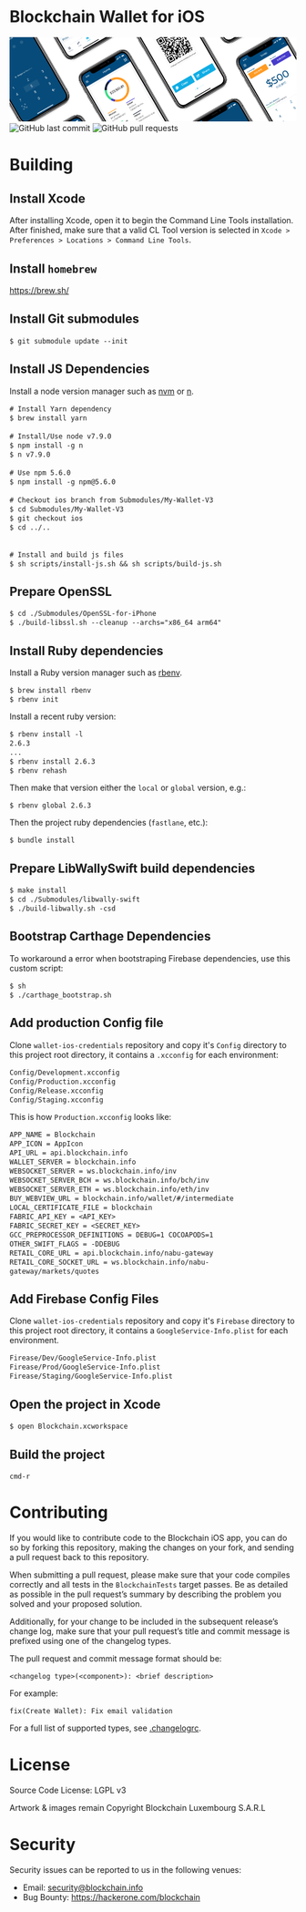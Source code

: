 # Blockchain Wallet for iOS

![Banner](Documentation/Other/github_banner.png)
![GitHub last commit](https://img.shields.io/github/last-commit/blockchain/My-Wallet-V3-iOS.svg)
![GitHub pull requests](https://img.shields.io/github/issues-pr/blockchain/My-Wallet-V3-iOS.svg)

# Building

## Install Xcode

After installing Xcode, open it to begin the Command Line Tools installation. After finished, make sure that a valid CL Tool version is selected in `Xcode > Preferences > Locations > Command Line Tools`.


## Install `homebrew`

https://brew.sh/

## Install Git submodules

    $ git submodule update --init

## Install JS Dependencies

Install a node version manager such as [nvm](https://github.com/creationix/nvm) or [n](https://github.com/tj/n).

    # Install Yarn dependency
    $ brew install yarn

    # Install/Use node v7.9.0
    $ npm install -g n
    $ n v7.9.0

    # Use npm 5.6.0
    $ npm install -g npm@5.6.0

    # Checkout ios branch from Submodules/My-Wallet-V3
    $ cd Submodules/My-Wallet-V3
    $ git checkout ios
    $ cd ../..


    # Install and build js files
    $ sh scripts/install-js.sh && sh scripts/build-js.sh

## Prepare OpenSSL

    $ cd ./Submodules/OpenSSL-for-iPhone
    $ ./build-libssl.sh --cleanup --archs="x86_64 arm64"

## Install Ruby dependencies

Install a Ruby version manager such as [rbenv](https://github.com/rbenv/rbenv).

    $ brew install rbenv
    $ rbenv init

Install a recent ruby version:

    $ rbenv install -l
    2.6.3
    ...
    $ rbenv install 2.6.3
    $ rbenv rehash

Then make that version either the `local` or `global` version, e.g.:

    $ rbenv global 2.6.3 

Then the project ruby dependencies (`fastlane`, etc.):

    $ bundle install

## Prepare LibWallySwift build dependencies

    $ make install
    $ cd ./Submodules/libwally-swift
    $ ./build-libwally.sh -csd

## Bootstrap Carthage Dependencies

To workaround a error when bootstraping Firebase dependencies, use this custom script:

    $ sh
    $ ./carthage_bootstrap.sh

## Add production Config file

Clone `wallet-ios-credentials` repository and copy it's `Config` directory to this project root directory, it contains a `.xcconfig` for each environment:
```
Config/Development.xcconfig
Config/Production.xcconfig
Config/Release.xcconfig
Config/Staging.xcconfig
```

This is how `Production.xcconfig` looks like:
```
APP_NAME = Blockchain
APP_ICON = AppIcon
API_URL = api.blockchain.info
WALLET_SERVER = blockchain.info
WEBSOCKET_SERVER = ws.blockchain.info/inv
WEBSOCKET_SERVER_BCH = ws.blockchain.info/bch/inv
WEBSOCKET_SERVER_ETH = ws.blockchain.info/eth/inv
BUY_WEBVIEW_URL = blockchain.info/wallet/#/intermediate
LOCAL_CERTIFICATE_FILE = blockchain
FABRIC_API_KEY = <API_KEY>
FABRIC_SECRET_KEY = <SECRET_KEY>
GCC_PREPROCESSOR_DEFINITIONS = DEBUG=1 COCOAPODS=1
OTHER_SWIFT_FLAGS = -DDEBUG
RETAIL_CORE_URL = api.blockchain.info/nabu-gateway
RETAIL_CORE_SOCKET_URL = ws.blockchain.info/nabu-gateway/markets/quotes
```
## Add Firebase Config Files

Clone `wallet-ios-credentials` repository and copy it's `Firebase` directory to this project root directory, it contains a `GoogleService-Info.plist` for each environment.
```
Firease/Dev/GoogleService-Info.plist
Firease/Prod/GoogleService-Info.plist
Firease/Staging/GoogleService-Info.plist
```

## Open the project in Xcode

    $ open Blockchain.xcworkspace

## Build the project

    cmd-r

# Contributing

If you would like to contribute code to the Blockchain iOS app, you can do so by forking this repository, making the changes on your fork, and sending a pull request back to this repository.

When submitting a pull request, please make sure that your code compiles correctly and all tests in the `BlockchainTests` target passes. Be as detailed as possible in the pull request’s summary by describing the problem you solved and your proposed solution.

Additionally, for your change to be included in the subsequent release’s change log, make sure that your pull request’s title and commit message is prefixed using one of the changelog types.

The pull request and commit message format should be:

```
<changelog type>(<component>): <brief description>
```

For example:

```
fix(Create Wallet): Fix email validation
```

For a full list of supported types, see [.changelogrc](https://github.com/blockchain/My-Wallet-V3-iOS/blob/dev/.changelogrc#L6...L69).

# License

Source Code License: LGPL v3

Artwork & images remain Copyright Blockchain Luxembourg S.A.R.L

# Security

Security issues can be reported to us in the following venues:
* Email: security@blockchain.info
* Bug Bounty: https://hackerone.com/blockchain
